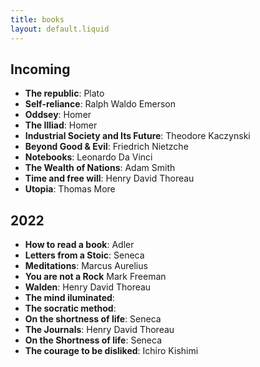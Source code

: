 ```yaml
---
title: books
layout: default.liquid
---
```


## Incoming

- **The republic**: Plato
- **Self-reliance**: Ralph Waldo Emerson
- **Oddsey**: Homer
- **The Illiad**: Homer
- **Industrial Society and Its Future**: Theodore Kaczynski
- **Beyond Good & Evil**: Friedrich Nietzche
- **Notebooks**: Leonardo Da Vinci
- **The Wealth of Nations**: Adam Smith
- **Time and free will**: Henry David Thoreau
- **Utopia**: Thomas More

## 2022
- **How to read a book**: Adler
- **Letters from a Stoic**: Seneca
- **Meditations**: Marcus Aurelius
- **You are not a Rock** Mark Freeman
- **Walden**: Henry David Thoreau
- **The mind iluminated**: 
- **The socratic method**: 
- **On the shortness of life**: Seneca
- **The Journals**: Henry David Thoreau 
- **On the Shortness of life**: Seneca 
- **The courage to be disliked**: Ichiro Kishimi
